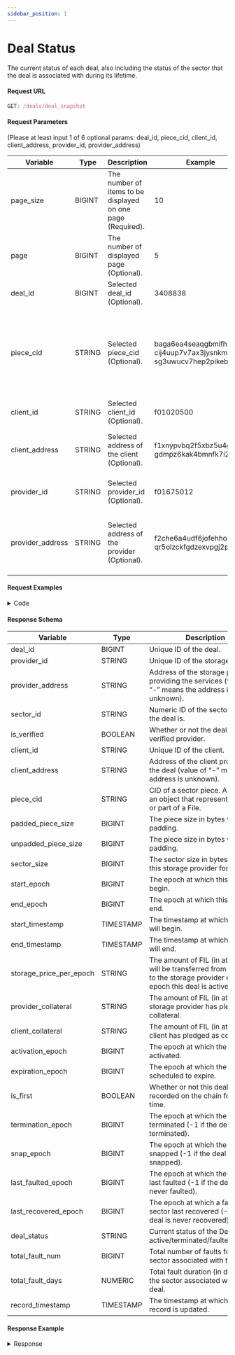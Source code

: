 ```yaml
---
sidebar_position: 1
---
```

# Deal Status

The current status of each deal, also including the status of the sector that the deal is associated with during its lifetime.

#### Request URL

```js
GET: /deals/deal_snapshot
```

#### Request Parameters
(Please at least input 1 of 6 optional params: deal_id, piece_cid, client_id, client_address, provider_id, provider_address)

| **Variable** | **Type** | **Description**  | **Example** | **Default**                  |
| ------------ | -------- | ---------------- | ----------- | ---------------------------- |
| page_size     | BIGINT   | The number of items to be displayed on one page (Required).  | 10  | / |
| page | BIGINT | The number of displayed page (Optional). | 5 | 0 |
| deal_id | BIGINT | Selected deal_id (Optional). | 3408838 | Unique ID of the deal. |
| piece_cid | STRING | Selected piece_cid (Optional). | baga6ea4seaqgbmifhs63 cij4uup7v7ax3jysnkmnd5fe sg3uwucv7hep2pikebq | CID of a sector piece. A Piece is an object that represents a whole or part of a File. |
| client_id | STRING | Selected client_id (Optional). | f01020500 | Unique ID of the client. |
| client_address | STRING | Selected address of the client (Optional). | f1xnypvbq2f5xbz5u4gzr gdmpz6kak4bmnfk7i2vq | Address of the client proposing the deal. |
| provider_id | STRING | Selected provider_id (Optional). | f01675012 | Unique ID of the storage provider. |
| provider_address | STRING | Selected address of the provider (Optional). | f2che6a4udf6jofehho4 qr5olzckfgdzexvpgj2pi | Address of the storage provider providing the services. |



#### Request Examples

<details><summary>Code</summary>
<div>


import Tabs from '@theme/Tabs';
import TabItem from '@theme/TabItem';

<Tabs
  groupId="language"
  defaultValue="Python"
  values={[
    { label: 'Python', value: 'Python' },
    { label: 'GO', value: 'GO' },
    { label: 'NodeJS', value: 'NodeJS' },
    { label: 'cURL', value: 'cURL' }
  ]
}>

<TabItem value="Python">

```python
import requests

url = "https://api.spacescope.io/v2/deals/deal_snapshot?deal_id=3408838&page_size=10"

payload={}
headers = {
  'authorization': 'Bearer ghp_xJtTSVcNRJINLWMmfDangcIFCjqPUNZenoVe'
}

response = requests.request("GET", url, headers=headers, data=payload)

print(response.text)

```

</TabItem>

<TabItem value="GO">

```go
package main
import (
  "fmt"
  "net/http"
  "io/ioutil"
)
func main() {
  url := "https://api.spacescope.io/v2/deals/deal_snapshot?deal_id=3408838&page_size=10"
  method := "GET"
  client := &http.Client {
  }
  req, err := http.NewRequest(method, url, nil)
  if err != nil {
    fmt.Println(err)
    return
  }
  req.Header.Add("authorization", "Bearer ghp_xJtTSVcNRJINLWMmfDangcIFCjqPUNZenoVe")
  res, err := client.Do(req)
  if err != nil {
    fmt.Println(err)
    return
  }
  defer res.Body.Close()

  body, err := ioutil.ReadAll(res.Body)
  if err != nil {
    fmt.Println(err)
    return
  }
  fmt.Println(string(body))
}
```

</TabItem>

<TabItem value="NodeJS">

```js
var request = require('request');
var options = {
  'method': 'GET',
  'url': 'https://api.spacescope.io/v2/deals/deal_snapshot?deal_id=3408838&page_size=10',
  'headers': {
    'authorization': 'Bearer ghp_xJtTSVcNRJINLWMmfDangcIFCjqPUNZenoVe'
  }
};
request(options, function (error, response) {
  if (error) throw new Error(error);
  console.log(response.body);
});
```

</TabItem>
<TabItem value="cURL">

```curl
curl --location --request GET 'https://api.spacescope.io/v2/deals/deal_snapshot?deal_id=3408838&page_size=10' \
--header 'authorization: Bearer ghp_xJtTSVcNRJINLWMmfDangcIFCjqPUNZenoVe'
```

</TabItem>
</Tabs>

</div>
</details>


#### Response Schema

| **Variable**                   | **Type** | **Description**                                                                                                                                    |
| ------------------------------ | -------- | -------------------------------------------------------------------------------------------------------------------------------------------------- |
| deal_id           | BIGINT  | Unique ID of the deal.  |
| provider_id          | STRING  | Unique ID of the storage provider.                                                                                        |
| provider_address             | STRING  | Address of the storage provider providing the services (value of “-” means the address is unknown). |
| sector_id | STRING | Numeric ID of the sector where the deal is. |
| is_verified | BOOLEAN | Whether or not the deal is with a verified provider. |
| client_id | STRING | Unique ID of the client. |
| client_address | STRING | Address of the client proposing the deal (value of “-” means the address is unknown). |
| piece_cid | STRING | CID of a sector piece. A Piece is an object that represents a whole or part of a File. |
| padded_piece_size | BIGINT | The piece size in bytes with padding. |
| unpadded_piece_size | BIGINT | The piece size in bytes without padding. |
| sector_size | BIGINT | The sector size in bytes used by this storage provider for the deal. |
| start_epoch | BIGINT | The epoch at which this deal will begin. |
| end_epoch | BIGINT | The epoch at which this deal will end. |
| start_timestamp | TIMESTAMP | The timestamp at which this deal will begin. |
| end_timestamp | TIMESTAMP | The timestamp at which this deal will end. |
| storage_price_per_epoch | STRING | The amount of FIL (in attoFIL) that will be transferred from the client to the storage provider every epoch this deal is active for. |
| provider_collateral | STRING | The amount of FIL (in attoFIL) the storage provider has pledged as collateral. |
| client_collateral | STRING | The amount of FIL (in attoFIL) the client has pledged as collateral. |
| activation_epoch | BIGINT | The epoch at which the sector is activated. |
| expiration_epoch | BIGINT | The epoch at which the sector is scheduled to expire. |
| is_first | BOOLEAN | Whether or not this deal is recorded on the chain for the first time. |
| termination_epoch | BIGINT | The epoch at which the sector is terminated (-1 if the deal is never terminated). |
| snap_epoch | BIGINT | The epoch at which the sector is snapped (-1 if the deal is never snapped). |
| last_faulted_epoch | BIGINT | The epoch at which the sector last faulted (-1 if the deal is never faulted). |
| last_recovered_epoch | BIGINT | The epoch at which a faulted sector last recovered (-1 if the deal is never recovered). |
| deal_status | STRING | Current status of the Deal: active/terminated/faulted/expired. |
| total_fault_num | BIGINT | Total number of faults for the sector associated with this deal. |
| total_fault_days | NUMERIC | Total fault duration (in days) for the sector associated with this deal. |
| record_timestamp | TIMESTAMP | The timestamp at which this record is updated. |

#### Response Example

<details><summary>Response</summary>
<div>

```Json
{
   "request_id": "46bd7a2e-cc8e-4001-8595-1c699dba7108#171350",
   "code": 0,
   "message": "success.",
   "data": [
       {
           "deal_id": 3408838,
           "provider_id": "f01675012",
           "provider_address": "f2che6a4udf6jofehho4qr5olzckfgdzexvpgj2pi",
           "sector_id": "2349",
           "is_verified": true,
           "client_id": "f01020500",
           "client_address": "f1xnypvbq2f5xbz5u4gzrgdmpz6kak4bmnfk7i2vq",
           "piece_cid": "baga6ea4seaqgbmifhs63cij4uup7v7ax3jysnkmnd5fesg3uwucv7hep2pikebq",
           "padded_piece_size": 34359738368,
           "unpadded_piece_size": 34091302912,
           "sector_size": 34359738368,
           "start_epoch": 1482707,
           "end_epoch": 3023507,
           "start_timestamp": "2022-01-21T17:53:30Z",
           "end_timestamp": "2023-07-10T17:53:30Z",
           "storage_price_per_epoch": "0",
           "provider_collateral": "5041200106022921",
           "client_collateral": "0",
           "activation_epoch": 1469095,
           "expiration_epoch": 3023507,
           "is_first": false,
           "termination_epoch": -1,
           "snap_epoch": -1,
           "last_faulted_epoch": -1,
           "last_recovered_epoch": -1,
           "deal_status": "active",
           "total_fault_num": 0,
           "total_fault_days": 0,
           "record_timestamp": "2022-11-23T06:11:46.614Z"
       }
   ]
}
```
</div>
</details>
